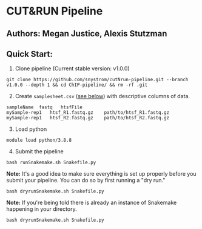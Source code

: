 # CUT&RUN Pipeline
## Authors: Megan Justice, Alexis Stutzman

## Quick Start:
1. Clone pipeline (Current stable version: v1.0.0)
```
git clone https://github.com/snystrom/cutNrun-pipeline.git --branch v1.0.0 --depth 1 && cd ChIP-pipeline/ && rm -rf .git
```

2. Create `samplesheet.csv` ([see below](#sampleInfo)) with descriptive columns of data.
```
sampleName	fastq	htsfFile
mySample-rep1	htsf_R1.fastq.gz	path/to/htsf_R1.fastq.gz
mySample-rep1	htsf_R2.fastq.gz	path/to/htsf_R2.fastq.gz
```

3. Load python
```
module load python/3.8.8
```

4. Submit the pipeline
```
bash runSnakemake.sh Snakefile.py
```

**Note:** It's a good idea to make sure everything is set up properly before you submit your pipeline. You can do so by first running a "dry run."
```
bash dryrunSnakemake.sh Snakefile.py
```

**Note:** If you're being told there is already an instance of Snakemake happening in your directory.
```
bash dryrunSnakemake.sh Snakefile.py
```